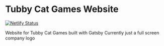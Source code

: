 # Tubby Cat Games Website

[![Netlify Status](https://api.netlify.com/api/v1/badges/b8f67f53-77db-4124-82ff-4d33b54440f2/deploy-status)](https://app.netlify.com/sites/tubbycatgames/deploys)

Website for Tubby Cat Games built with Gatsby
Currently just a full screen company logo
